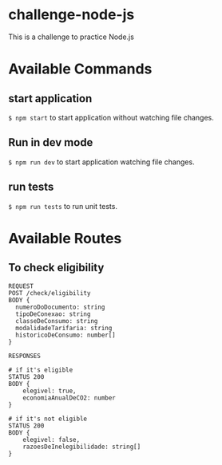 # challenge-node-js

This is a challenge to practice Node.js

# Available Commands

## start application

`$ npm start` to start application without watching file changes.

## Run in dev mode

`$ npm run dev` to start application watching file changes.

## run tests

`$ npm run tests` to run unit tests.

# Available Routes

## To check eligibility

```
REQUEST
POST /check/eligibility
BODY {
  numeroDoDocumento: string
  tipoDeConexao: string
  classeDeConsumo: string
  modalidadeTarifaria: string
  historicoDeConsumo: number[]
}

RESPONSES

# if it's eligible
STATUS 200
BODY {
	elegivel: true,
	economiaAnualDeCO2: number
}

# if it's not eligible
STATUS 200
BODY {
	elegivel: false,
	razoesDeInelegibilidade: string[]
}
```
